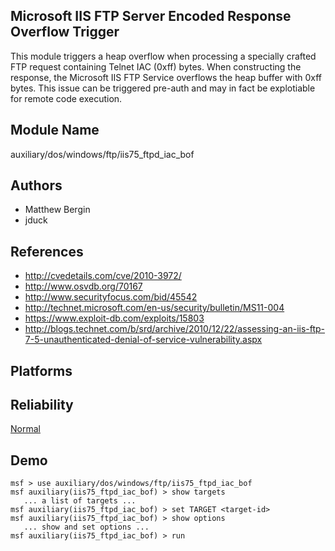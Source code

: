 ## Microsoft IIS FTP Server Encoded Response Overflow Trigger

This module triggers a heap overflow when processing a 
specially crafted FTP request containing Telnet IAC (0xff) 
bytes. When constructing the response, the Microsoft IIS FTP 
Service overflows the heap buffer with 0xff bytes. This 
issue can be triggered pre-auth and may in fact be 
explotiable for remote code execution.


## Module Name
auxiliary/dos/windows/ftp/iis75_ftpd_iac_bof

## Authors
* Matthew Bergin
* jduck


## References
* http://cvedetails.com/cve/2010-3972/
* http://www.osvdb.org/70167
* http://www.securityfocus.com/bid/45542
* http://technet.microsoft.com/en-us/security/bulletin/MS11-004
* https://www.exploit-db.com/exploits/15803
* http://blogs.technet.com/b/srd/archive/2010/12/22/assessing-an-iis-ftp-7-5-unauthenticated-denial-of-service-vulnerability.aspx




## Platforms


## Reliability
[Normal](https://github.com/rapid7/metasploit-framework/wiki/Exploit-Ranking)

## Demo

```
msf > use auxiliary/dos/windows/ftp/iis75_ftpd_iac_bof
msf auxiliary(iis75_ftpd_iac_bof) > show targets
   ... a list of targets ...
msf auxiliary(iis75_ftpd_iac_bof) > set TARGET <target-id>
msf auxiliary(iis75_ftpd_iac_bof) > show options
   ... show and set options ...
msf auxiliary(iis75_ftpd_iac_bof) > run
```
    
    